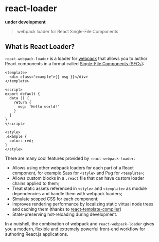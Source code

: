 # react-loader

**under development**

> webpack loader for React Single-File Components

## What is React Loader?

`react-webpack-loader` is a loader for [webpack](https://webpack.js.org/) that allows you to author React components in a format called [Single-File Components (SFCs)](./docs/spec.md):

``` vue
<template>
  <div class="example">{{ msg }}</div>
</template>

<script>
export default {
  data () {
    return {
      msg: 'Hello world!'
    }
  }
}
</script>

<style>
.example {
  color: red;
}
</style>
```

There are many cool features provided by `react-webpack-loader`:

- Allows using other webpack loaders for each part of a React component, for example Sass for `<style>` and Pug for `<template>`;
- Allows custom blocks in a `.react` file that can have custom loader chains applied to them;
- Treat static assets referenced in `<style>` and `<template>` as module dependencies and handle them with webpack loaders;
- Simulate scoped CSS for each component;
- Improves rendering performance by localizing static virtual node trees and caching them (thanks to [react-template-compiler](https://github.com/stalniy/react-template-compiler))
- State-preserving hot-reloading during development.

In a nutshell, the combination of webpack and `react-webpack-loader` gives you a modern, flexible and extremely powerful front-end workflow for authoring React.js applications.
